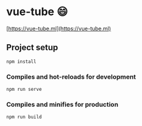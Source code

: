 # vue-tube 😄
[https://vue-tube.ml](https://vue-tube.ml)



## Project setup
```
npm install
```
### Compiles and hot-reloads for development
```
npm run serve
```

### Compiles and minifies for production
```
npm run build
```
